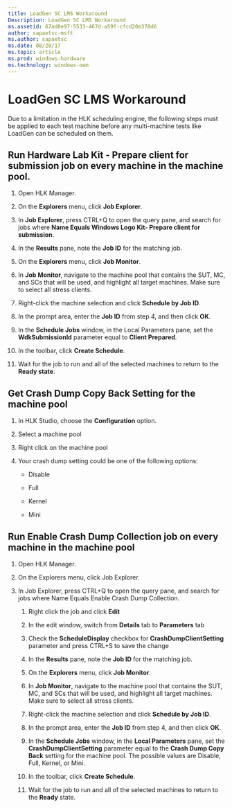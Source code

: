 ```yaml
---
title: LoadGen SC LMS Workaround
Description: LoadGen SC LMS Workaround
ms.assetid: 67ad8e97-5533-467d-a59f-cfcd20e378d6
author: sapaetsc-msft
ms.author: sapaetsc
ms.date: 08/28/17
ms.topic: article
ms.prod: windows-hardware
ms.technology: windows-oem
---
```


# LoadGen SC LMS Workaround

Due to a limitation in the HLK scheduling engine, the following steps must be applied to each test machine before any multi-machine tests like LoadGen can be scheduled on them.

## Run Hardware Lab Kit - Prepare client for submission job on every machine in the machine pool.

1.  Open HLK Manager.
2.  On the **Explorers** menu, click **Job Explorer**.
3.  In **Job Explorer**, press CTRL+Q to open the query pane, and search for jobs where **Name Equals Windows Logo Kit- Prepare client for submission**.
4.  In the **Results** pane, note the **Job ID** for the matching job.
5.  On the **Explorers** menu, click **Job Monitor**.
6.  In **Job Monitor**, navigate to the machine pool that contains the SUT, MC, and SCs that will be used, and highlight all target machines. Make sure to select all stress clients.
7.  Right-click the machine selection and click **Schedule by Job ID**.
8.  In the prompt area, enter the **Job ID** from step 4, and then click **OK**.
9.  In the **Schedule Jobs** window, in the Local Parameters pane, set the **WdkSubmissionId** parameter equal to **Client Prepared**.
10. In the toolbar, click **Create Schedule**.
11. Wait for the job to run and all of the selected machines to return to the **Ready state**.

## Get Crash Dump Copy Back Setting for the machine pool

1.  In HLK Studio, choose the **Configuration** option.
2.  Select a machine pool
3.  Right click on the machine pool
4.  Your crash dump setting could be one of the following options:
    -   Disable
    -   Full
    -   Kernel
    -   Mini

## Run Enable Crash Dump Collection job on every machine in the machine pool

1.  Open HLK Manager.
2.  On the Explorers menu, click Job Explorer.
3.  In Job Explorer, press CTRL+Q to open the query pane, and search for jobs where Name Equals Enable Crash Dump Collection.
    1.  Right click the job and click **Edit**
    2.  In the edit window, switch from **Details** tab to **Parameters** tab
    3.  Check the **ScheduleDisplay** checkbox for **CrashDumpClientSetting** parameter and press CTRL+S to save the change
    4.  In the **Results** pane, note the **Job ID** for the matching job.
    5.  On the **Explorers** menu, click **Job Monitor**.
    6.  In **Job Monitor**, navigate to the machine pool that contains the SUT, MC, and SCs that will be used, and highlight all target machines. Make sure to select all stress clients.
    7.  Right-click the machine selection and click **Schedule by Job ID**.
    8.  In the prompt area, enter the **Job ID** from step 4, and then click **OK**.
    9.  In the **Schedule Jobs** window, in the **Local Parameters** pane, set the **CrashDumpClientSetting** parameter equal to the **Crash Dump Copy Back** setting for the machine pool. The possible values are Disable, Full, Kernel, or Mini.
    10. In the toolbar, click **Create Schedule**.
    11. Wait for the job to run and all of the selected machines to return to the **Ready** state.




